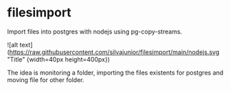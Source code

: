 # filesimport
 Import files into postgres with nodejs using pg-copy-streams.
 
 ![alt text](https://raw.githubusercontent.com/silvajunior/filesimport/main/nodejs.svg "Title" {width=40px height=400px})
 
 The idea is monitoring a folder, importing the files existents for postgres and moving file for other folder.
